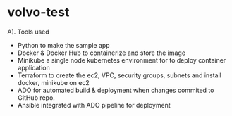 # volvo-test

A). Tools used
- Python to make the sample app
- Docker & Docker Hub to containerize and store the image
- Minikube a single node kubernetes environment for to deploy container application
- Terraform to create the ec2, VPC, security groups, subnets and install docker, minikube on ec2
- ADO for automated build & deployment when changes commited to GitHub repo.
- Ansible integrated with ADO pipeline for deployment
